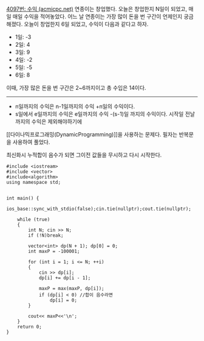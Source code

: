 [4097번: 수익 (acmicpc.net)](https://www.acmicpc.net/problem/4097)
연종이는 창업했다. 오늘은 창업한지 N일이 되었고, 매일 매일 수익을 적어놓았다.
어느 날 연종이는 가장 많이 돈을 번 구간이 언제인지 궁금해졌다.
오늘이 창업한지 6일 되었고, 수익이 다음과 같다고 하자.

- 1일: -3
- 2일:  4
- 3일:  9
- 4일: -2
- 5일: -5
- 6일:  8

이때, 가장 많은 돈을 번 구간은 2~6까지이고 총 수입은 14이다.

-----------------------------------------------------
- n일까지의 수익은 n-1일까지의 수익 +n일의 수익이다. 
- s일에서 e일까지의 수익은  e일까지의 수익 -(s-1)일 까지의 수익이다.
  시작일 전날 까지의 수익은 제외해야하기에

[[다이나믹프로그래밍(DynamicProgramming)]]을 사용하는 문제다.
필자는 반복문을 사용하여 풀었다.

최신화시 누적합이 음수가 되면 그이전 값들을 무시하고 다시 시작한다.
```
#include <iostream>
#include <vector>
#include<algorithm>
using namespace std;


int main() {
    ios_base::sync_with_stdio(false);cin.tie(nullptr);cout.tie(nullptr);

    while (true)
    {
        int N; cin >> N;
        if (!N)break;
      
        vector<int> dp(N + 1); dp[0] = 0;
        int maxP = -100001;

        for (int i = 1; i <= N; ++i)
        {
            cin >> dp[i];
            dp[i] += dp[i - 1];
           
            maxP = max(maxP, dp[i]);
            if (dp[i] < 0) //합이 음수라면
                dp[i] = 0;
        }

        cout<< maxP<<'\n';
    }
    return 0;
}

```
